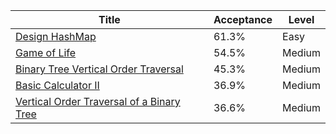 | Title                                                                                                                | Acceptance   | Level   |
|----------------------------------------------------------------------------------------------------------------------|--------------|---------|
| [Design HashMap](https://leetcode.com/problems/design-hashmap)                                                       | 61.3%        | Easy    |
| [Game of Life](https://leetcode.com/problems/game-of-life)                                                           | 54.5%        | Medium  |
| [Binary Tree Vertical Order Traversal](https://leetcode.com/problems/binary-tree-vertical-order-traversal)           | 45.3%        | Medium  |
| [Basic Calculator II](https://leetcode.com/problems/basic-calculator-ii)                                             | 36.9%        | Medium  |
| [Vertical Order Traversal of a Binary Tree](https://leetcode.com/problems/vertical-order-traversal-of-a-binary-tree) | 36.6%        | Medium  |